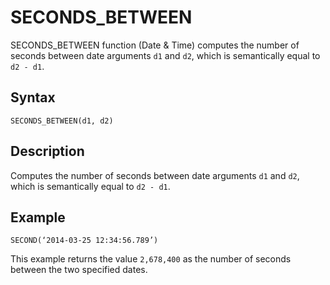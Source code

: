 <!-- loiob085a5c19c3c495bbffb2ac56683d9ce -->

# SECONDS\_BETWEEN

SECONDS\_BETWEEN function \(Date & Time\) computes the number of seconds between date arguments `d1` and `d2`, which is semantically equal to `d2 - d1`.



<a name="loiob085a5c19c3c495bbffb2ac56683d9ce__section_n1m_gth_bpb"/>

## Syntax

`SECONDS_BETWEEN(d1, d2)`



<a name="loiob085a5c19c3c495bbffb2ac56683d9ce__section_o1m_gth_bpb"/>

## Description

Computes the number of seconds between date arguments `d1` and `d2`, which is semantically equal to `d2 - d1`.



<a name="loiob085a5c19c3c495bbffb2ac56683d9ce__section_cmk_jth_bpb"/>

## Example

`SECOND(‘2014-03-25 12:34:56.789’)`

This example returns the value `2,678,400` as the number of seconds between the two specified dates.


